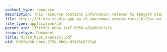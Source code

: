 ```yaml
---
content_type: resource
description: This resource contains information related to tangent plane.
file: https://ol-ocw-studio-app-qa.s3.amazonaws.com/courses/18-02sc-multivariable-calculus-fall-2010/b00fab66cbce372b0b0adf416e8737a8_MIT18_02SC_exam2sol.pdf
file_type: application/pdf
parent_uid: 135fc901-eb8a-1a47-6950-a83a9b8c2e7e
resourcetype: Document
title: MIT18_02SC_exam2sol.pdf
uid: b00fab66-cbce-372b-0b0a-df416e8737a8
---
```

